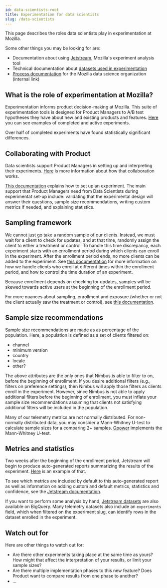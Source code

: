 ```yaml
---
id: data-scientists-root
title: Experimentation for data scientists
slug: /data-scientists
---
```


This page describes the roles data scientists play in experimentation at Mozilla.

Some other things you may be looking for are:

* Documentation about using [Jetstream](jetstream/jetstream.md), Mozilla's experiment analysis tool
* Technical documentation about [datasets used in experimentation](https://docs.telemetry.mozilla.org/tools/experiments.html)
* [Process documentation](https://mana.mozilla.org/wiki/display/DATA/Mozilla+Data+Organization) for the Mozilla data science organization
  (internal link)

## What is the role of experimentation at Mozilla?

Experimentation informs product decision-making at Mozilla. This suite of experimentation tools is designed for Product Managers to A/B test hypotheses they have about new and existing products and features. [Here](https://experimenter.services.mozilla.com/nimbus/) you can see examples of completed and active experiments.

Over half of completed experiments have found statistically significant differences.

## Collaborating with Product

Data scientists support Product Managers in setting up and interpreting their experiments. [Here](https://mana.mozilla.org/wiki/display/FIREFOX/Experiment+Design+Process) is more information about how that collaboration works. 

[This documentation](https://docs.google.com/document/d/155EUgzn22VTX8mFwesSROT3Z6JORSfb5VyoMoLra7ws/edit#) explains how to set up an experiment. The main support that Product Managers need from Data Scientists during experimentat set-up include: validating that the experimental design will answer their questions, sample size recommendations, writing custom metrics if needed, and explaining statistics.

## Sampling framework

We cannot just go take a random sample of our clients. Instead, we must wait for a client to check for updates, and at that time, randomly assign the client to either a treatment or control. To handle this time discrepancy, each experiment starts with an enrollment period during which clients can enroll in the experiment. After the enrollment period ends, no more clients can be added to the experiment. See [this documentation](https://experimenter.info/jetstream/jetstream/#analysis-paradigm) for more information on how we handle clients who enroll at different times within the enrollment period, and how to control the time duration of an experiment.

Because enrollment depends on checking for updates, samples will be skewed towards active users at the beginning of the enrollment period.

For more nuances about sampling, enrollment and exposure (whether or not the client actually saw the treatment or control), see [this documentation](https://experimenter.info/client-sdk-states-and-lifecycle/#key-concepts).

## Sample size recommendations

Sample size recommendations are made as as percentage of the population. Here, a population is defined as a set of clients filtered on:
- channel
- minimum version
- country
- locale
- other?

The above attributes are the only ones that Nimbus is able to filter to on, before the beginning of enrollment. If you desire additional filters (e.g., filters on preference settings), then Nimbus will apply those filters as clients enroll in the experiment. However, since Nimbus is not able to apply additional filters before the beginning of enrollment, you must inflate your sample size recommendations assuming that clients not satisfying additional filters will be included in the population.

Many of our telemetry metrics are not normally distributed. For non-normally distributed data, you may consider a Mann-Whitney U-test to calculate sample sizes for a comparing 2+ samples. [Gpower](https://www.psychologie.hhu.de/arbeitsgruppen/allgemeine-psychologie-und-arbeitspsychologie/gpower) implements the Mann-Whitney U-test.

## Metrics and statistics

Two weeks after the beginning of the enrollment period, Jetstream will begin to produce auto-generated reports summarizing the results of the experiment. [Here](https://experimenter.services.mozilla.com/nimbus/custom-messaging-in-aboutwelcome-for-chrome-users-to-import/results) is an example of that.

To see which metrics are included by default to this auto-generated report as well as information on adding custom and default metrics, statistics and confidence, see the [Jetstream documentation](https://experimenter.info/jetstream/jetstream).

If you want to perform some analysis by hand, [Jetstream datasets](https://docs.telemetry.mozilla.org/datasets/jetstream.html) are also available on BigQuery. Many telemetry datasets also include an `experiments` field, which when filtered on the experiment slug, can identify rows in the dataset enrolled in the experiment.

## Watch out for

Here are other things to watch out for:
- Are there other experiments taking place at the same time as yours? How might that affect the interpretation of your results, or limit your sample sizes?
- Are there multiple implementation phases to this new feature? Does Product want to compare results from one phase to another?
- ...
